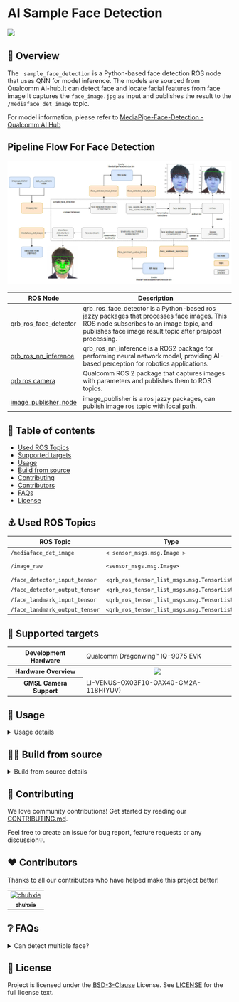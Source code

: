# AI Sample Face Detection

![](./resource/face_detection_cam.gif)

## 👋 Overview

The ` sample_face_detection` is a Python-based face detection ROS node that uses QNN for model inference.
The models are sourced from Qualcomm AI-hub.It can detect face and locate facial features from face image
It captures the `face_image.jpg` as input and publishes the result to the `/mediaface_det_image` topic.

For model information, please refer to [MediaPipe-Face-Detection - Qualcomm AI Hub](https://aihub.qualcomm.com/iot/models/mediapipe_face?searchTerm=Media)

## Pipeline Flow For Face Detection

![](./resource/sample_face_detection_pipeline.jpg)

| ROS Node         | Description                                                  |
| ---------------- | ------------------------------------------------------------ |
| qrb_ros_face_detector | qrb_ros_face_detector is a Python-based ros jazzy packages that processes face images. This ROS node subscribes to an image topic, and publishes face image result topic after pre/post processing. ` |
| [qrb_ros_nn_inference](https://github.com/qualcomm-qrb-ros/qrb_ros_nn_inference) | qrb_ros_nn_inference is a ROS2 package for performing neural network model, providing AI-based perception for robotics applications. |
| [qrb ros camera](https://github.com/qualcomm-qrb-ros/qrb_ros_camera) | Qualcomm ROS 2 package that captures images with parameters and publishes them to ROS topics. |
| [image_publisher_node](https://github.com/ros-perception/image_pipeline) | image_publisher is  a ros jazzy packages, can publish image ros topic with local path. |


## 🔎 Table of contents

  * [Used ROS Topics](#-used-ros-topics)
  * [Supported targets](#-supported-targets)
  * [Usage](#-usage)
  * [Build from source](#-build-from-source)
  * [Contributing](#-contributing)
  * [Contributors](#%EF%B8%8F-contributors)
  * [FAQs](#-faqs)
  * [License](#-license)

## ⚓ Used ROS Topics 

| ROS Topic | Type                         | Published By     |
| --------- | ---------------------------- | ---------------- |
| `/mediaface_det_image`  | `< sensor_msgs.msg.Image > ` | `qrb_ros_face_detector` |
| `/image_raw`                   | `<sensor_msgs.msg.Image> `  | `image_publisher_node, camera_node` |
| `/face_detector_input_tensor ` | `<qrb_ros_tensor_list_msgs.msg.TensorList> ` | `qrb_ros_face_detector`     |
| `/face_detector_output_tensor ` | `<qrb_ros_tensor_list_msgs.msg.TensorList> ` | `qrb_ros_nn_inference`     |
| `/face_landmark_input_tensor ` | `<qrb_ros_tensor_list_msgs.msg.TensorList> ` | `qrb_ros_face_detector`     |
| `/face_landmark_output_tensor ` | `<qrb_ros_tensor_list_msgs.msg.TensorList> ` | `qrb_ros_nn_inference`     |

## 🎯 Supported targets

<table >
  <tr>
    <th>Development Hardware</th>
     <td>Qualcomm Dragonwing™ IQ-9075 EVK</td>
  </tr>
  <tr>
    <th>Hardware Overview</th>
    <th><a href="https://www.qualcomm.com/products/internet-of-things/industrial-processors/iq9-series/iq-9075"><img src="https://s7d1.scene7.com/is/image/dmqualcommprod/dragonwing-IQ-9075-EVK?$QC_Responsive$&fmt=png-alpha" width="160"></a></th>
  </tr>
  <tr>
    <th>GMSL Camera Support</th>
    <td>LI-VENUS-OX03F10-OAX40-GM2A-118H(YUV)</td>
  </tr>
</table>

## 🚀 Usage

<details>
  <summary>Usage details</summary>

```bash
# Set up the runtime environment for QClinux platform.
export HOME=/opt
source /usr/share/qirp-setup.sh
export ROS_DOMAIN_ID=xx # Value range of ROS_DOMAIN_ID: [0, 232]

# You can use defalut face image file
ros2 launch sample_face_detection launch_with_image_publisher.py model_path:=/opt/model/
# You can also replace this with a custom image file
ros2 launch sample_face_detection launch_with_image_publisher.py image_path:=/opt/resource/xxx.jpg model_path:=/opt/model/
or # You can launch with qrb_ros_camera lacunch file
ros2 launch sample_face_detection launch_with_qrb_ros_camera.py  model_path:=/opt/model/
```

When using this launch script, it will use the default parameters:

```py
DeclareLaunchArgument(
'image_path',
default_value=os.path.join(package_path, 'face_image.jpg'),
description='Path to the image file'
)

# Node for image_publisher
image_publisher_node = Node(
package='image_publisher',  
executable='image_publisher_node', 
namespace=namespace,
name='image_publisher_node', 
output='screen', 
parameters=[
{'filename': image_path},  
{'rate': 10.0},  # Set the publishing rate to 10 Hz
]
)
```

It will send local glasses.jpg file, and outputs image at `10` Hz. 

The output for these commands:

```
[INFO] [launch]: All log files can be found below /opt/.ros/log/1970-01-07-14-29-55-414204-qcs9075-iq-9075-evk-3111720
[INFO] [launch]: Default logging verbosity is set to INFO
[INFO] [component_container-1]: process started with pid [3111750]
[INFO] [component_container-2]: process started with pid [3111751]
[INFO] [qrb_ros_face_detector-3]: process started with pid [3111752]
[component_container-1] [INFO] [0000570595.865649109] [my_container]: Load Library: /usr/lib/libcamera_node.so
[component_container-2] [INFO] [0000570595.868632025] [image_processing_container]: Load Library: /usr/lib/libqrb_ros_inference_node.so
[component_container-2] [INFO] [0000570595.872836765] [image_processing_container]: Found class: rclcpp_components::NodeFactoryTemplate<qrb_ros::nn_inference::QrbRosInferenceNode>
[component_container-2] [INFO] [0000570595.872910671] [image_processing_container]: Instantiate class: rclcpp_components::NodeFactoryTemplate<qrb_ros::nn_inference::QrbRosInferenceNode>
[component_container-2] [QRB INFO] Loading model from binary file: /opt/model/MediaPipeFaceDetector.bin
[component_container-1] [INFO] [0000570595.882365098] [my_container]: Found class: rclcpp_components::NodeFactoryTemplate<qrb_ros::camera::CameraNode>
[component_container-1] [INFO] [0000570595.882437442] [my_container]: Instantiate class: rclcpp_components::NodeFactoryTemplate<qrb_ros::camera::CameraNode>
[component_container-1] [INFO] [0000570595.889684525] [camera_node]: QRB Camera Node statrt
[component_container-1] [INFO] [0000570595.889941557] [camera_node]: load camera intrinsic param
[component_container-1] [INFO] [0000570595.895467807] [camera_node]: system time: 570593556709625 ros time: 570595895466192 time offset: 2338756567 ns
[component_container-1] [INFO] [0000570595.896553484] [camera_node]: QRB Camera Node init success
[component_container-1] [INFO] [QMMFCamera]: start camera.
[component_container-2]  <W> Initializing HtpProvider
[component_container-2] [QRB INFO] /usr/lib/libQnnHtp.so initialize successfully
[INFO] [launch_ros.actions.load_composable_nodes]: Loaded node '/camera_node' in container '/my_container'
[component_container-2] /prj/qct/webtech_scratch20/mlg_user_admin/qaisw_source_repo/rel/qairt-2.35.0/release/snpe_src/avante-tools/prebuilt/dsp/hexagon-sdk-5.4.0/ipc/fastrpc/rpcmem/src/rpcmem_android.
c:38:dummy call to rpcmem_init, rpcmem APIs will be used from libxdsprpc
[component_container-2] [QRB INFO] Qnn device initialize successfully
[component_container-2] [QRB INFO] Initialize Qnn graph from binary file successfully
[component_container-2] [INFO] [0000570596.007669109] [nn_inference_node_face_detector]: Inference init successfully!
[INFO] [launch_ros.actions.load_composable_nodes]: Loaded node '/nn_inference_node_face_detector' in container '/image_processing_container'
[component_container-2] [INFO] [0000570596.010963119] [image_processing_container]: Found class: rclcpp_components::NodeFactoryTemplate<qrb_ros::nn_inference::QrbRosInferenceNode>
[component_container-2] [INFO] [0000570596.011018327] [image_processing_container]: Instantiate class: rclcpp_components::NodeFactoryTemplate<qrb_ros::nn_inference::QrbRosInferenceNode>
[component_container-2] [QRB INFO] Loading model from binary file: /opt/model/MediaPipeFaceLandmarkDetector.bin
[component_container-2] [QRB INFO] /usr/lib/libQnnHtp.so initialize successfully
[component_container-2] [QRB INFO] Qnn device initialize successfully
[component_container-2] [QRB INFO] Initialize Qnn graph from binary file successfully
[INFO] [launch_ros.actions.load_composable_nodes]: Loaded node '/nn_inference_node_face_landmark' in container '/image_processing_container'
[component_container-2] [INFO] [0000570596.049267234] [nn_inference_node_face_landmark]: Inference init successfully!
[qrb_ros_face_detector-3] [INFO] [0000570596.132309786] [mediaface_det_node]: MODEL_PATH set to: /opt/model/
[qrb_ros_face_detector-3] [INFO] [0000570596.133496557] [mediaface_det_node]: init done~
[qrb_ros_face_detector-3] [INFO] [0000570596.401828900] [mediaface_det_node]: Received image on image_raw topic
[qrb_ros_face_detector-3] [INFO] [0000570596.409178744] [mediaface_det_node]: Processed for face detection, publishing TensorList
[component_container-2] [INFO] [0000570596.424597494] [nn_inference_node_face_detector]: Got model input data, start executing inference...
[component_container-2] [INFO] [0000570596.428739734] [nn_inference_node_face_detector]: Inference execute successfully!
[component_container-2] [INFO] [0000570596.428851244] [nn_inference_node_face_detector]: Publish the inference result...
[qrb_ros_face_detector-3] [INFO] [0000570596.429197390] [mediaface_det_node]: Already processing an image, skipping this one.
[qrb_ros_face_detector-3] [INFO] [0000570596.430287390] [mediaface_det_node]: Received TensorList on face_detector_output_tensor

```

Then you can check the /mediaface_det_image ROS topic in rviz.

</details>

## 👨‍💻 Build from source

<details>
  <summary>Build from source details</summary>

Download the source code and build with colcon

```bash
source /usr/share/qirp-setup.sh
git clone https://github.com/qualcomm-qrb-ros/qrb_ros_samples.git
cd ai_vision/sample_face_detection
colcon build
```

Run and debug

```bash
source install/setup.bash
# You can use defalut face image file
ros2 launch sample_face_detection launch_with_image_publisher.py model_path:=/opt/model/

# You can also replace this with a custom image file
ros2 launch sample_face_detection launch_with_image_publisher.py image_path:=/opt/resource/xxx.jpg model_path:=/opt/model/

# You can launch with qrb ros camera
ros2 launch sample_face_detection launch_with_qrb_ros_camera.py  model_path:=/opt/model/
```

</details>

## 🤝 Contributing

We love community contributions! Get started by reading our [CONTRIBUTING.md](CONTRIBUTING.md).

Feel free to create an issue for bug report, feature requests or any discussion💡.

## ❤️ Contributors

Thanks to all our contributors who have helped make this project better!

<table>
  <tr>
    <td align="center"><a href="https://github.com/chuhxie"><img src="https://avatars.githubusercontent.com/u/205736874?v=4" size="32"  width="32" height="32" alt="chuhxie"/><br /><sub><b>chuhxie</b></sub></a></td>
  </tr>
</table>


## ❔ FAQs

<details>
<summary>Can detect multiple face?</summary><br>
No,it can only support single face detection.
</details>


## 📜 License

Project is licensed under the [BSD-3-Clause](https://spdx.org/licenses/BSD-3-Clause.html) License. See [LICENSE](./LICENSE) for the full license text.
